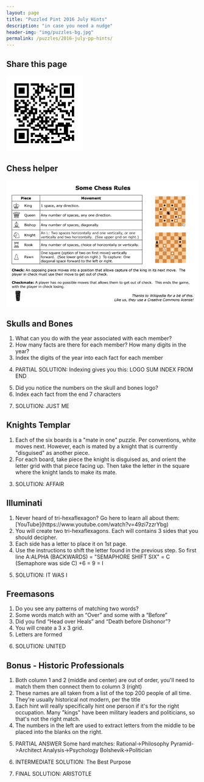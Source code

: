 ```yaml
---
layout: page
title: "Puzzled Pint 2016 July Hints"
description: "in case you need a nudge"
header-img: "img/puzzles-bg.jpg"
permalink: /puzzles/2016-july-pp-hints/
---
```


## Share this page

[![QR code][qr]][qr]

[qr]: /img/20160712/pp-2016-july-hint-qr.png

## Chess helper

[![Chess helper][chess helper]][chess helper]

[chess helper]: /img/20160712/pp-chess-helper.png

## Skulls and Bones

1. <span class="spoiler">
   What can you do with the year associated with each member?
   </span>

2. <span class="spoiler">
   How many facts are there for each member? How many digits in the year?
   </span>

3. <span class="spoiler">
   Index the digits of the year into each fact for each member
   </span>

4. PARTIAL SOLUTION: <span class="spoiler">
   Indexing gives you this: LOGO SUM INDEX FROM END
   </span>

5. <span class="spoiler">
   Did you notice the numbers on the skull and bones logo?
   </span>

6. <span class="spoiler">
   Index each fact from the end 7 characters
   </span>

7. SOLUTION: <span class="spoiler">
   JUST ME
   </span>

## Knights Templar

1. <span class="spoiler">
   Each of the six boards is a "mate in one" puzzle. Per conventions, white moves next.
   However, each is mated by a knight that is currently "disguised" as another piece.
   </span>

2. <span class="spoiler">
   For each board, take piece the knight is disguised as, and orient the letter grid with
   that piece facing up. Then take the letter in the square where the knight lands to
   make its mate.
   </span>

3. SOLUTION: <span class="spoiler">
   AFFAIR
   </span>

## Illuminati

1. <span class="spoiler">
   Never heard of tri-hexaflexagon? Go here to learn all about them:
   </span>
   [YouTube](https://www.youtube.com/watch?v=49zi7zzrYbg)

2. <span class="spoiler">
   You will create two tri-hexaflexagons. Each will contains 3 sides that you should
   decipher.
   </span>

3. <span class="spoiler">
   Each side has a letter to place it on 1st page.
   </span>

4. <span class="spoiler">
   Use the instructions to shift the letter found in the previous step. So first line
   A:ALPHA (BACKWARDS) = "SEMAPHORE SHIFT SIX" = C (Semaphore was side
   C) +6 = 9 = I
   </span>

5. SOLUTION: <span class="spoiler">
   IT WAS I
   </span>

## Freemasons

1. <span class="spoiler">
   Do you see any patterns of matching two words?
   </span>

2. <span class="spoiler">
   Some words match with an “Over” and some with a “Before”
   </span>

3. <span class="spoiler">
   Did you find “Head over Heals” and “Death before Dishonor”?
   </span>

4. <span class="spoiler">
   You will create a 3 x 3 grid.
   </span>

5. <span class="spoiler">
   Letters are formed
   </span>

6. SOLUTION: <span class="spoiler">
   UNITED
   </span>

## Bonus - Historic Professionals

1. <span class="spoiler">
   Both column 1 and 2 (middle and center) are out of order, you'll need to match them
   then connect them to column 3 (right)
   </span>

2. <span class="spoiler">
   These names are all taken from a list of the top 200 people of all time. They're
   usually historical not modern, per the title
   </span>

3. <span class="spoiler">
   Each hint will really specifically hint one person if it's for the right occupation. Many
   "kings" have been military leaders and politicians, so that's not the right match.
   </span>

4. <span class="spoiler">
   The numbers in the left are used to extract letters from the middle to be placed into
   the blanks on the right.
   </span>

5. PARTIAL ANSWER
   <span class="spoiler">
   Some hard matches: Rational->Philosophy Pyramid->Architect
   Analysis->Psychology Bolshevik->Politician
   </span>

6. INTERMEDIATE SOLUTION: <span class="spoiler">
   The Best Purpose
   </span>

7. FINAL SOLUTION: <span class="spoiler">
   ARISTOTLE
   </span>
